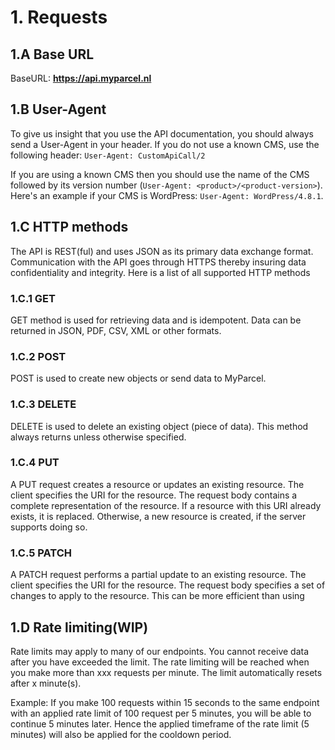 # 1. Requests

## 1.A Base URL

BaseURL: **https://api.myparcel.nl**

## 1.B User-Agent

To give us insight that you use the API documentation, you should always send a
User-Agent in your header. If you do not use a known CMS, use the following
header: `User-Agent: CustomApiCall/2`

If you are using a known CMS then you should use the name of the CMS followed by
its version number (`User-Agent: <product>/<product-version>`). Here's an
example if your CMS is WordPress: `User-Agent: WordPress/4.8.1`.

## 1.C HTTP methods

The API is REST(ful) and uses JSON as its primary data exchange format.
Communication with the API goes through HTTPS thereby insuring data
confidentiality and integrity. Here is a list of all supported HTTP methods

### 1.C.1 GET

GET method is used for retrieving data and is idempotent. Data can be returned
in JSON, PDF, CSV, XML or other formats.

### 1.C.2 POST

POST is used to create new objects or send data to MyParcel.

### 1.C.3 DELETE

DELETE is used to delete an existing object (piece of data). This method always
returns <Http code=204 /> unless otherwise specified.

### 1.C.4 PUT

A PUT request creates a resource or updates an existing resource. The client
specifies the URI for the resource. The request body contains a complete
representation of the resource. If a resource with this URI already exists, it
is replaced. Otherwise, a new resource is created, if the server supports doing
so.

### 1.C.5 PATCH

A PATCH request performs a partial update to an existing resource.
The client specifies the URI for the resource. The request body specifies a set
of changes to apply to the resource. This can be more efficient than using

## 1.D Rate limiting(WIP)

Rate limits may apply to many of our endpoints. You cannot receive data after
you have exceeded the limit. The rate limiting will be reached when you make
more than xxx requests per minute. The limit automatically resets after x
minute(s).

Example: If you make 100 requests within 15 seconds to the same endpoint with an
applied rate limit of 100 request per 5 minutes, you will be able to continue 5
minutes later. Hence the applied timeframe of the rate limit (5 minutes) will
also be applied for the cooldown period.
